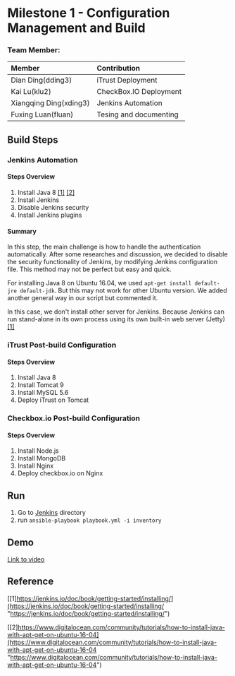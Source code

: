 # Milestone 1 - Configuration Management and Build #

### Team Member:

| Member                 | Contribution |
| :---                   | :---         |
| Dian Ding(dding3)      | iTrust Deployment |
| Kai Lu(klu2)           | CheckBox.IO Deployment |
| Xiangqing Ding(xding3) | Jenkins Automation |
| Fuxing Luan(fluan)     | Tesing and documenting |

## Build Steps ##

### Jenkins Automation ###


#### Steps Overview ####

1. Install Java 8 [[1]](https://jenkins.io/doc/book/getting-started/installing/)
[[2]](https://www.digitalocean.com/community/tutorials/how-to-install-java-with-apt-get-on-ubuntu-16-04)
2. Install Jenkins
3. Disable Jenkins security
4. Install Jenkins plugins

#### Summary ####
In this step, the main challenge is how to handle the authentication automatically. After some researches and discussion, we decided to disable the security functionality of Jenkins, by modifying Jenkins configuration file. This method may not be perfect but easy and quick.

For installing Java 8 on Ubuntu 16.04, we used `apt-get install default-jre default-jdk`. But this may not work for other Ubuntu version. We added another general way in our script but commented it.

In this case, we don't install other server for Jenkins. Because Jenkins can run stand-alone in its own process using its own built-in web server (Jetty)
[[1]](https://jenkins.io/doc/book/getting-started/installing/)


### iTrust Post-build Configuration ###

#### Steps Overview ####
1. Install Java 8
2. Install Tomcat 9
3. Install MySQL 5.6
4. Deploy iTrust on Tomcat

### Checkbox.io Post-build Configuration ###

#### Steps Overview ####
1. Install Node.js
2. Install MongoDB
3. Install Nginx
4. Deploy checkbox.io on Nginx

## Run ##

1. Go to [Jenkins](Jenkins) directory
2. run `ansible-playbook playbook.yml -i inventory`


## Demo ##

[Link to video](https://youtu.be/uW1elTHM2Bg)

## Reference ##
[[1]https://jenkins.io/doc/book/getting-started/installing/](https://jenkins.io/doc/book/getting-started/installing/ "https://jenkins.io/doc/book/getting-started/installing/")

[[2]https://www.digitalocean.com/community/tutorials/how-to-install-java-with-apt-get-on-ubuntu-16-04](https://www.digitalocean.com/community/tutorials/how-to-install-java-with-apt-get-on-ubuntu-16-04 "https://www.digitalocean.com/community/tutorials/how-to-install-java-with-apt-get-on-ubuntu-16-04")

